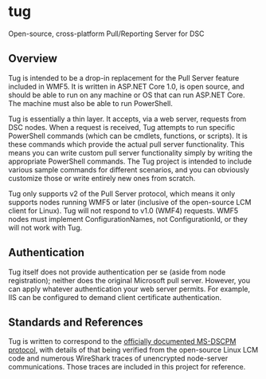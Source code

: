 # tug
Open-source, cross-platform Pull/Reporting Server for DSC

## Overview
Tug is intended to be a drop-in replacement for the Pull Server feature included in WMF5. It is written in ASP.NET Core 1.0, is open source, and should be able to run on any machine or OS that can run ASP.NET Core. The machine must also be able to run PowerShell.

Tug is essentially a thin layer. It accepts, via a web server, requests from DSC nodes. When a request is received, Tug attempts to run specific PowerShell commands (which can be cmdlets, functions, or scripts). It is these commands which provide the actual pull server functionality. This means you can write custom pull server functionality simply by writing the appropriate PowerShell commands. The Tug project is intended to include various sample commands for different scenarios, and you can obviously customize those or write entirely new ones from scratch.

Tug only supports v2 of the Pull Server protocol, which means it only supports nodes running WMF5 or later (inclusive of the open-source LCM client for Linux). Tug will not respond to v1.0 (WMF4) requests. WMF5 nodes must implement ConfigurationNames, not ConfigurationId, or they will not work with Tug.

## Authentication
Tug itself does not provide authentication per se (aside from node registration); neither does the original Microsoft pull server. However, you can apply whatever authentication your web server permits. For example, IIS can be configured to demand client certificate authentication.

## Standards and References
Tug is written to correspond to the [officially documented MS-DSCPM protocol](https://msdn.microsoft.com/en-us/library/dn393548.aspx), with details of that being verified from the open-source Linux LCM code and numerous WireShark traces of unencrypted node-server communications. Those traces are included in this project for reference.

